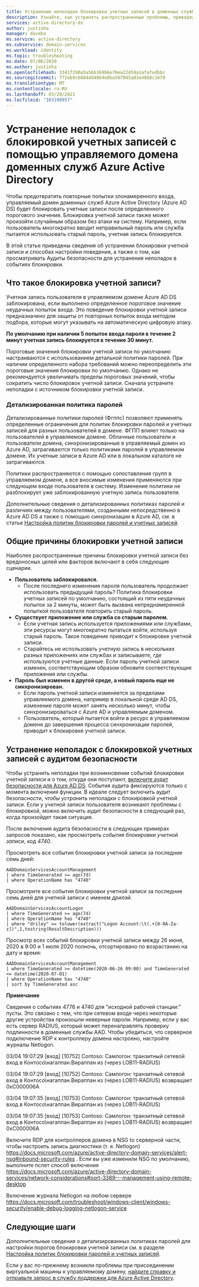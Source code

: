 ```yaml
---
title: Устранение неполадок блокировки учетных записей в доменных службах Azure AD | Документация Майкрософт
description: Узнайте, как устранять распространенные проблемы, приводящие к блокировке учетных записей пользователей в доменных службах Azure Active Directory.
services: active-directory-ds
author: justinha
manager: daveba
ms.service: active-directory
ms.subservice: domain-services
ms.workload: identity
ms.topic: troubleshooting
ms.date: 07/06/2020
ms.author: justinha
ms.openlocfilehash: 3341f290a5a5bb169b6e70ea22459a2afafedbbc
ms.sourcegitcommit: 772eb9c6684dd4864e0ba507945a83e48b8c16f0
ms.translationtype: MT
ms.contentlocale: ru-RU
ms.lasthandoff: 03/20/2021
ms.locfileid: "103198957"
---
```

# <a name="troubleshoot-account-lockout-problems-with-an-azure-active-directory-domain-services-managed-domain"></a>Устранение неполадок с блокировкой учетных записей с помощью управляемого домена доменных служб Azure Active Directory

Чтобы предотвратить повторные попытки злонамеренного входа, управляемый домен доменных служб Azure Active Directory (Azure AD DS) будет блокировать учетные записи после определенного порогового значения. Блокировка учетной записи также может произойти случайным образом без атаки на систему. Например, если пользователь многократно вводит неправильный пароль или служба пытается использовать старый пароль, учетная запись блокируется.

В этой статье приведены сведения об устранении блокировки учетной записи и способах настройки поведения, а также о том, как просматривать Аудиты безопасности для устранения неполадок в событиях блокировки.

## <a name="what-is-an-account-lockout"></a>Что такое блокировка учетной записи?

Учетная запись пользователя в управляемом домене Azure AD DS заблокирована, если выполнено определенное пороговое значение неудачных попыток входа. Это поведение блокировки учетной записи предназначено для защиты от повторных попыток входа методом подбора, которые могут указывать на автоматическую цифровую атаку.

**По умолчанию при наличии 5 попыток ввода пароля в течение 2 минут учетная запись блокируется в течение 30 минут.**

Пороговые значения блокировки учетной записи по умолчанию настраиваются с использованием детальной политики паролей. При наличии определенного набора требований можно переопределить эти пороговые значения блокировки по умолчанию. Однако не рекомендуется увеличивать пределы пороговых значений, чтобы сократить число блокировок учетной записи. Сначала устраните неполадки с источником блокировки учетной записи.

### <a name="fine-grained-password-policy"></a>Детализированная политика паролей

Детализированные политики паролей (Фгппс) позволяют применять определенные ограничения для политик блокировки паролей и учетных записей для разных пользователей в домене. ФГПП влияет только на пользователей в управляемом домене. Облачные пользователи и пользователи домена, синхронизированные в управляемый домен из Azure AD, затрагиваются только политиками паролей в управляемом домене. Их учетные записи в Azure AD или в локальном каталоге не затрагиваются.

Политики распространяются с помощью сопоставления групп в управляемом домене, а все вносимые изменения применяются при следующем входе пользователя в систему. Изменение политики не разблокирует уже заблокированную учетную запись пользователя.

Дополнительные сведения о детализированных политиках паролей и различиях между пользователями, созданными непосредственно в Azure AD DS а также с помощью синхронизации в Azure AD, см. в статье [Настройка политик блокировки паролей и учетных записей][configure-fgpp].

## <a name="common-account-lockout-reasons"></a>Общие причины блокировки учетной записи

Наиболее распространенные причины блокировки учетной записи без вредоносных целей или факторов включают в себя следующие сценарии.

* **Пользователь заблокировался.**
    * После последнего изменения пароля пользователь продолжает использовать предыдущий пароль? Политика блокировки учетных записей по умолчанию, состоящий из пяти неудачных попыток за 2 минуты, может быть вызвана непреднамеренной попыткой пользователя повторить старый пароль.
* **Существует приложение или служба со старым паролем.**
    * Если учетная запись используется приложениями или службами, эти ресурсы могут многократно пытаться войти, используя старый пароль. Такое поведение приводит к блокировке учетной записи.
    * Старайтесь не использовать учетную запись в нескольких разных приложениях или службах и записываете, где используются учетные данные. Если пароль учетной записи изменен, соответствующим образом обновите соответствующие приложения или службы.
* **Пароль был изменен в другой среде, а новый пароль еще не синхронизирован.**
    * Если пароль учетной записи изменяется за пределами управляемого домена, например в локальной среде AD DS, изменение пароля может занять несколько минут, чтобы синхронизироваться с Azure AD и управляемым доменом.
    * Пользователь, который пытается войти в ресурс в управляемом домене до завершения процесса синхронизации паролей, приводит к блокировке учетной записи.

## <a name="troubleshoot-account-lockouts-with-security-audits"></a>Устранение неполадок с блокировкой учетных записей с аудитом безопасности

Чтобы устранить неполадки при возникновении событий блокировки учетной записи и о том, откуда они поступают, [включите аудит безопасности для Azure AD DS][security-audit-events]. События аудита фиксируются только с момента включения функции. В идеале следует включить аудит безопасности, *чтобы устранить* неполадки с блокировкой учетной записи. Если у учетной записи пользователя возникают проблемы с блокировкой, можно включить аудит безопасности в следующий раз, когда произойдет такая ситуация.

После включения аудита безопасности в следующих примерах запросов показано, как просмотреть *события блокировки учетной записи*, код *4740*.

Просмотреть все события блокировки учетной записи за последние семь дней:

```Kusto
AADDomainServicesAccountManagement
| where TimeGenerated >= ago(7d)
| where OperationName has "4740"
```

Просмотрите все события блокировки учетной записи за последние семь дней для учетной записи с именем *дрилэй*.

```Kusto
AADDomainServicesAccountLogon
| where TimeGenerated >= ago(7d)
| where OperationName has "4740"
| where "driley" == tolower(extract("Logon Account:\t(.+[0-9A-Za-z])",1,tostring(ResultDescription)))
```

Просмотр всех событий блокировки учетной записи между 26 июня, 2020 в 9:00 и 1 июля 2020 полночь, отсортировано по возрастанию на дату и время:

```Kusto
AADDomainServicesAccountManagement
| where TimeGenerated >= datetime(2020-06-26 09:00) and TimeGenerated <= datetime(2020-07-01)
| where OperationName has "4740"
| sort by TimeGenerated asc
```

**Примечание**

Сведения о событиях 4776 и 4740 для "исходной рабочей станции:" пусты. Это связано с тем, что при сетевом входе через некоторые другие устройства произошли неверные пароли.
Например, если у вас есть сервер RADIUS, который может перенаправлять проверку подлинности в доменные службы AAD. Чтобы убедиться, что серверное подключение RDP к контроллеру домена настроено, настройте журналы Netlogon.

03/04 19:07:29 [вход] [10752] Contoso: Самлогон: транзитный сетевой вход в Контосо\нагаппан.Вираппан из (через LOB11-RADIUS) 

03/04 19:07:29 [вход] [10752] Contoso: Самлогон: транзитный сетевой вход в Контосо\нагаппан.Вираппан из (через LOB11-RADIUS) возвращает 0xC000006A

03/04 19:07:35 [вход] [10753] Contoso: Самлогон: транзитный сетевой вход в Контосо\нагаппан.Вираппан из (через LOB11-RADIUS) 

03/04 19:07:35 [вход] [10753] Contoso: Самлогон: транзитный сетевой вход в Контосо\нагаппан.Вираппан из (через LOB11-RADIUS) возвращает 0xC000006A

Включите RDP для контроллеров домена в NSG to серверной части, чтобы настроить запись диагностики (т. е. Netlogon) https://docs.microsoft.com/azure/active-directory-domain-services/alert-nsg#inbound-security-rules . Если вы уже изменили NSG по умолчанию, выполните пслет способ включения https://docs.microsoft.com/azure/active-directory-domain-services/network-considerations#port-3389---management-using-remote-desktop

Включение журнала Netlogon на любом сервере https://docs.microsoft.com/troubleshoot/windows-client/windows-security/enable-debug-logging-netlogon-service

## <a name="next-steps"></a>Следующие шаги

Дополнительные сведения о детализированных политиках паролей для настройки порогов блокировки учетной записи см. в разделе [Настройка политик блокировки паролей и учетных записей][configure-fgpp].

Если у вас по-прежнему возникли проблемы при присоединении виртуальной машины к управляемому домену, [найдите справку и отправьте запрос в службу поддержки для Azure Active Directory][azure-ad-support].

<!-- INTERNAL LINKS -->
[configure-fgpp]: password-policy.md
[security-audit-events]: security-audit-events.md
[azure-ad-support]: ../active-directory/fundamentals/active-directory-troubleshooting-support-howto.md
